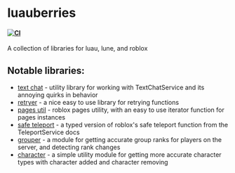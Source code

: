 # luauberries
#### [![CI](https://github.com/kalrnlo/luauberries/actions/workflows/ci.yml/badge.svg)](https://github.com/kalrnlo/luauberries/actions/workflows/ci.yml)
A collection of libraries for luau, lune, and roblox

## Notable libraries:
- [text chat](<https://libs.luau.lol/text-chat>) - utility library for working with TextChatService and its annoying quirks in behavior
- [retryer](<https://libs.luau.lol/retryer>) - a nice easy to use library for retrying functions
- [pages util](<https://libs.luau.lol/pages-util>) - roblox pages utility, with an easy to use iterator function for pages instances
- [safe teleport](<https://libs.luau.lol/safe-teleport>) - a typed version of roblox's safe teleport function from the TeleportService docs
- [grouper](<https://libs.luau.lol/grouper>) - a module for getting accurate group ranks for players on the server, and detecting rank changes
- [character](<https://libs.luau.lol/character>) - a simple utility module for getting more accurate character types with character added and character removing
